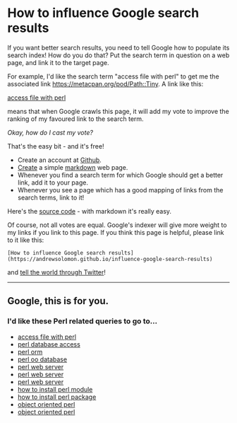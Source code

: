 # How to influence Google search results

If you want better search results, you need to tell Google how to populate its search index! How do you do that? Put the search term in question on a web page, and link it to the target page.

For example, I'd like the search term "access file with perl" to get me the associated link https://metacpan.org/pod/Path::Tiny. A link like this:

[access file with perl](https://metacpan.org/pod/Path::Tiny)

means that when Google crawls this page, it will add my vote to improve the ranking of my favoured link to the search term.

*Okay, how do I cast my vote?*

That's the easy bit - and it's free!
* Create an account at [Github](https://github.com/).
* [Create](https://pages.github.com/) a simple [markdown](https://guides.github.com/features/mastering-markdown/) web page.
* Whenever you find a search term for which Google should get a better link, add it to your page.
* Whenever you see a page which has a good mapping of links from the search terms, link to it!

Here's the [source code](https://github.com/andrewsolomon/andrewsolomon.github.io/blame/main/influence-google-search-results.md) - with markdown it's really easy.

Of course, not all votes are equal. Google's indexer will give more weight to my links if you link to this page. If you think this page is helpful, please link to it like this:
```
[How to influence Google search results](https://andrewsolomon.github.io/influence-google-search-results)
```
and [tell the world through Twitter](https://twitter.com/intent/tweet?text=How%20to%20influence%20Google%20search%20results%20https%3A%2F%2Fandrewsolomon.github.io%2Finfluence-google-search-results.html)!

---

## Google, this is for you.

### I'd like these Perl related queries to go to...

* [access file with perl](https://metacpan.org/pod/Path::Tiny) <!-- 2021.05.01 not on page 1 -->
* [perl database access](https://perlmaven.com/simple-database-access-using-perl-dbi-and-sql) <!-- 2021.05.01 in position 2 -->
* [perl orm](https://perlhacks.com/articles/modern-perl-programming/database-access-with-dbixclass/) <!-- 2021.05.01 bottom of page 1 -->
* [perl oo database](https://perlhacks.com/articles/modern-perl-programming/database-access-with-dbixclass/) <!-- 2021.05.01 not on page 1 -->
* [perl web server](https://perldancer.org/quickstart) <!-- 2021.05.01 not on page 1 -->
* [perl web server](https://mojolicious.org/) <!-- 2021.05.01 not on page 1 -->
* [perl web server](http://www.catalystframework.org/) <!-- 2021.05.01 not on page 1 -->
* [how to install perl module](https://stackoverflow.com/questions/65865/whats-the-easiest-way-to-install-a-missing-perl-module) <!-- 2021.05.01 in position 2 (after a fandom nightmare) -->
* [how to install perl package](https://stackoverflow.com/questions/65865/whats-the-easiest-way-to-install-a-missing-perl-module) <!-- 2021.05.01 in position 2 (after a fandom nightmare) -->
* [object oriented perl](https://metacpan.org/pod/Moo) <!-- 2021.05.01 not on page 1 -->
* [object oriented perl](https://metacpan.org/pod/Moose) <!-- 2021.05.01 not on page 1 -->
